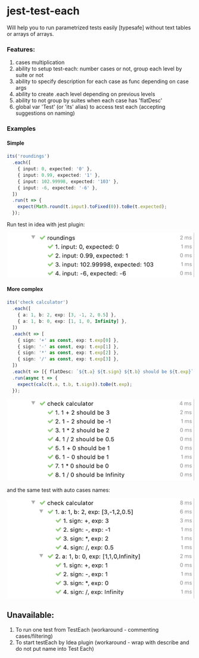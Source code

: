 # jest-test-each

Will help you to run parametrized tests easily [typesafe] without text tables or arrays of arrays.

### Features:

1. cases multiplication
2. ability to setup test-each: number cases or not, group each level by suite or not
3. ability to specify description for each case as func depending on case args
4. ability to create .each level depending on previous levels
5. ability to not group by suites when each case has 'flatDesc'
6. global var 'Test' (or 'its' alias) to access test each (accepting suggestions on naming)

### Examples

#### Simple

```typescript
its('roundings')
  .each([
    { input: 0, expected: '0' },
    { input: 0.99, expected: '1' },
    { input: 102.99998, expected: '103' },
    { input: -6, expected: '-6' },
  ])
  .run(t => {
    expect(Math.round(t.input).toFixed(0)).toBe(t.expected);
  });
```

Run test in idea with jest plugin:

![](./docs/roundings.png)

#### More complex

```typescript
its('check calculator')
  .each([
    { a: 1, b: 2, exp: [3, -1, 2, 0.5] },
    { a: 1, b: 0, exp: [1, 1, 0, Infinity] },
  ])
  .each(t => [
    { sign: '+' as const, exp: t.exp[0] },
    { sign: '-' as const, exp: t.exp[1] },
    { sign: '*' as const, exp: t.exp[2] },
    { sign: '/' as const, exp: t.exp[3] },
  ])
  .each(t => [{ flatDesc: `${t.a} ${t.sign} ${t.b} should be ${t.exp}` }])
  .run(async t => {
    expect(calc(t.a, t.b, t.sign)).toBe(t.exp);
  });
```

![](./docs/calc.png)

and the same test with auto cases names:

![](./docs/calc2.png)

## Unavailable:

1. To run one test from TestEach (workaround - commenting cases/filtering)
2. To start testEach by Idea plugin (workaround - wrap with describe and do not put name into Test Each)
